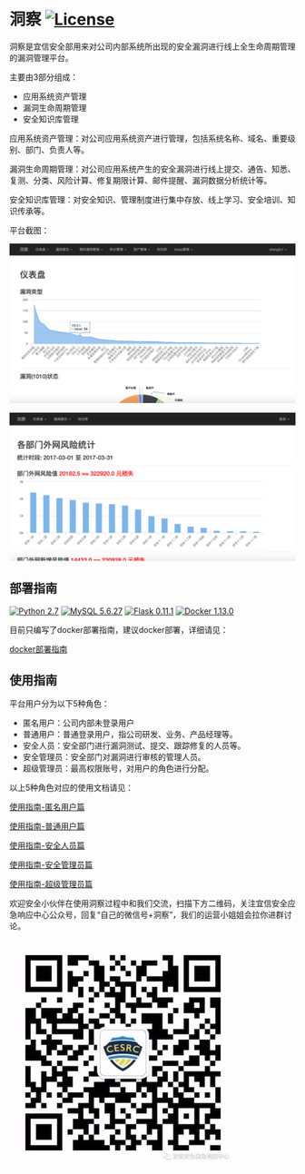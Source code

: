 # 洞察 [![License](https://img.shields.io/aur/license/yaourt.svg)](https://github.com/creditease-sec/insight/blob/open-source/LICENSE)

洞察是宜信安全部用来对公司内部系统所出现的安全漏洞进行线上全生命周期管理的漏洞管理平台。

主要由3部分组成：
* 应用系统资产管理
* 漏洞生命周期管理
* 安全知识库管理

应用系统资产管理：对公司应用系统资产进行管理，包括系统名称、域名、重要级别、部门、负责人等。

漏洞生命周期管理：对公司应用系统产生的安全漏洞进行线上提交、通告、知悉、复测、分类、风险计算、修复期限计算、邮件提醒、漏洞数据分析统计等。

安全知识库管理：对安全知识、管理制度进行集中存放、线上学习、安全培训、知识传承等。

平台截图：

![](docs/pics/登录后首页.png)

![](docs/pics/外网风险统计.png)

## 部署指南

[![Python 2.7](https://img.shields.io/badge/python-2.7-green.svg)](https://www.python.org/)
[![MySQL 5.6.27](https://img.shields.io/badge/mysql-5.6.27-orange.svg)](https://www.mysql.com)
[![Flask 0.11.1](https://img.shields.io/badge/flask-0.11.1-yellow.svg)](https://github.com/pallets/flask)
[![Docker 1.13.0](https://img.shields.io/badge/docker-1.13.0-blue.svg)](https://www.docker.com/)

目前只编写了docker部署指南，建议docker部署，详细请见：

[docker部署指南](docs/install.md)

## 使用指南

平台用户分为以下5种角色：
* 匿名用户：公司内部未登录用户
* 普通用户：普通登录用户，指公司研发、业务、产品经理等。
* 安全人员：安全部门进行漏洞测试、提交、跟踪修复的人员等。
* 安全管理员：安全部门对漏洞进行审核的管理人员。
* 超级管理员：最高权限账号，对用户的角色进行分配。

以上5种角色对应的使用文档请见：

[使用指南-匿名用户篇](docs/anonymous_user.md)

[使用指南-普通用户篇](docs/normal_user.md)

[使用指南-安全人员篇](docs/sec_user.md)

[使用指南-安全管理员篇](docs/sec_manager.md)

[使用指南-超级管理员篇](docs/super_user.md)

欢迎安全小伙伴在使用洞察过程中和我们交流，扫描下方二维码，关注宜信安全应急响应中心公众号，回复“自己的微信号+洞察”，我们的运营小姐姐会拉你进群讨论。

![](docs/pics/CESRC.jpeg)